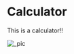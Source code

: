 # Calculator

This is a calculator!!


![_pic](https://user-images.githubusercontent.com/43343453/216264396-662b15a8-2eea-4187-962d-fbb0353ed22f.png)

